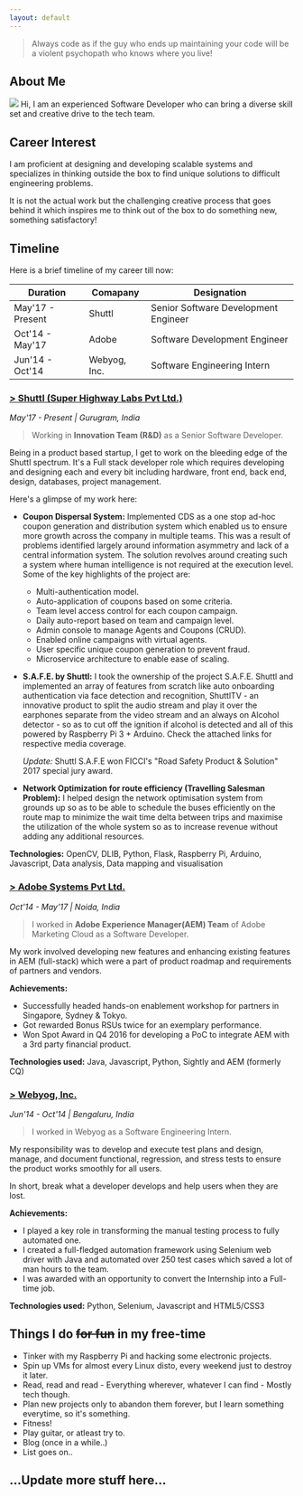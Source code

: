 ```yaml
---
layout: default
---
```


> Always code as if the guy who ends up maintaining your code will be a violent psychopath who knows where you live!

## About Me

<img class="profile-picture" src="https://media.licdn.com/dms/image/C5603AQE2bR5Dx55jgg/profile-displayphoto-shrink_200_200/0?e=1528387200&v=beta&t=5DzyTt4TzMSEHCb17KZLz16aA8wl1U_yUUn6GZEQaUc">
Hi, I am an experienced Software Developer who can bring a diverse skill set and creative drive to the tech team.

## Career Interest

I am proficient at designing and developing scalable systems and specializes in thinking outside the box to find unique solutions to difficult engineering problems. 

It is not the actual work but the challenging creative process that goes behind it which inspires me to think out of the box to do something new, something satisfactory!

## Timeline

Here is a brief timeline of my career till now:


Duration | Comapany | Designation
-----|-------|--------
May'17 - Present | Shuttl  | Senior Software Development Engineer
Oct'14 - May'17 | Adobe | Software Development Engineer
Jun'14 - Oct'14 | Webyog, Inc. | Software Engineering Intern

### [> Shuttl (Super Highway Labs Pvt Ltd.)](http://shuttl.com)
*May'17 - Present | Gurugram, India*

>Working in **Innovation Team (R&D)** as a Senior Software Developer.

Being in a product based startup, I get to work on the bleeding edge of the Shuttl spectrum. It's a Full stack developer role which requires developing and designing each and every bit including hardware, front end, back end, design, databases, project management. 

Here's a glimpse of my work here:

* **Coupon Dispersal System:**
Implemented CDS as a one stop ad-hoc coupon generation and distribution system which enabled us to ensure more growth across the company in multiple teams.
 This was a result of problems identified largely around information asymmetry and lack of a central information system. The solution revolves around creating such a system where human intelligence is not required at the execution level. Some of the key highlights of the project are:
    
    * Multi-authentication model.
    * Auto-application of coupons based on some criteria.
    * Team level access control for each coupon campaign.
    * Daily auto-report based on team and campaign level.
    * Admin console to manage Agents and Coupons (CRUD).
    * Enabled online campaigns with virtual agents. 
    * User specific unique coupon generation to prevent fraud.
    * Microservice architecture to enable ease of scaling. 

* **S.A.F.E. by Shuttl:**
I took the ownership of the project S.A.F.E. Shuttl and implemented an array of features from scratch like auto onboarding authentication via face detection and recognition, ShuttlTV - an innovative product to split the audio stream and play it over the earphones separate from the video stream and an always on Alcohol detector - so as to cut off the ignition if alcohol is detected and all of this powered by Raspberry Pi 3 + Arduino.
Check the attached links for respective media coverage.

    *Update:* Shuttl S.A.F.E won FICCI's "Road Safety Product & Solution" 2017 special jury award. 

* **Network Optimization for route efficiency (Travelling Salesman Problem):**
I helped design the network optimisation system from grounds up so as to be able to schedule the buses efficiently on the route map to minimize the wait time delta between trips and maximise the utilization of the whole system so as to increase revenue without adding any additional resources.

**Technologies:** OpenCV, DLIB, Python, Flask, Raspberry Pi, Arduino, Javascript, Data analysis, Data mapping and visualisation

### [> Adobe Systems Pvt Ltd.](https://www.adobe.com/in/)
*Oct'14 - May'17 | Noida, India*

> I worked in **Adobe Experience Manager(AEM) Team** of Adobe Marketing Cloud as a Software Developer.

My work involved developing new features and enhancing existing features in AEM (full-stack) which were a part of product roadmap and requirements of partners and vendors.

**Achievements:**
* Successfully headed hands-on enablement workshop for partners in Singapore, Sydney & Tokyo.
* Got rewarded Bonus RSUs twice for an exemplary performance.
* Won Spot Award in Q4 2016 for developing a PoC to integrate AEM with a 3rd party financial product.

**Technologies used:** Java, Javascript, Python, Sightly and AEM (formerly CQ)

### [> Webyog, Inc.](https://www.webyog.com/)
*Jun'14 - Oct'14 | Bengaluru, India*

> I worked in Webyog as a Software Engineering Intern.

My responsibility was to develop and execute test plans and design, manage, and document functional, regression, and stress tests to ensure the product works smoothly for all users.

In short, break what a developer develops and help users when they are lost.

**Achievements:**
* I played a key role in transforming the manual testing process to fully automated one.
* I created a full-fledged automation framework using Selenium web driver with Java and automated over 250 test cases which saved a lot of man hours to the team.
* I was awarded with an opportunity to convert the Internship into a Full-time job.

**Technologies used:** Python, Selenium, Javascript and HTML5/CSS3

## Things I do ~~for fun~~ in my free-time

* Tinker with my Raspberry Pi and hacking some electronic projects.
* Spin up VMs for almost every Linux disto, every weekend just to destroy it later.
* Read, read and read - Everything wherever, whatever I can find - Mostly tech though.
* Plan new projects only to abandon them forever, but I learn something everytime, so it's something.
* Fitness!
* Play guitar, or atleast try to.
* Blog (once in a while..)
* List goes on..

## ...Update more stuff here...
